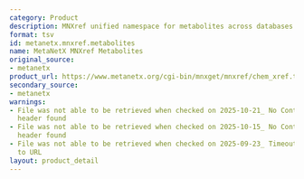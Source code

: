 ```yaml
---
category: Product
description: MNXref unified namespace for metabolites across databases
format: tsv
id: metanetx.mnxref.metabolites
name: MetaNetX MNXref Metabolites
original_source:
- metanetx
product_url: https://www.metanetx.org/cgi-bin/mnxget/mnxref/chem_xref.tsv
secondary_source:
- metanetx
warnings:
- File was not able to be retrieved when checked on 2025-10-21_ No Content-Length
  header found
- File was not able to be retrieved when checked on 2025-10-15_ No Content-Length
  header found
- File was not able to be retrieved when checked on 2025-09-23_ Timeout connecting
  to URL
layout: product_detail
---
```

